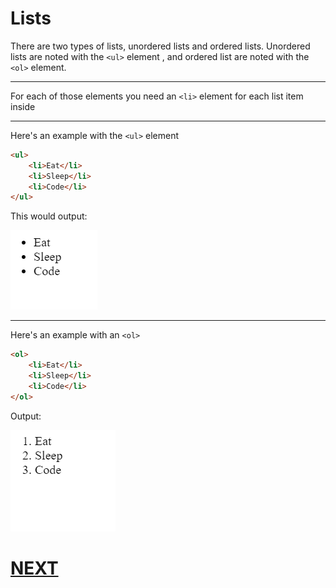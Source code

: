 # Lists

There are two types of lists, unordered lists and ordered lists. Unordered lists are noted with the `<ul>` element , and ordered list are noted with the `<ol>` element.
___
For each of those elements you need an `<li>` element for each list item inside
___

Here's an example with the `<ul>` element

```html
<ul>
	<li>Eat</li>
	<li>Sleep</li>
	<li>Code</li>
</ul>
```

This would output:

![Unordered List Picture](images/ul.png)

___

Here's an example with an `<ol>`

```html
<ol>
	<li>Eat</li>
	<li>Sleep</li>
	<li>Code</li>
</ol>
```

Output:

![Ordered List Picture](images/ol.png)

# [NEXT](4.%20text.md)